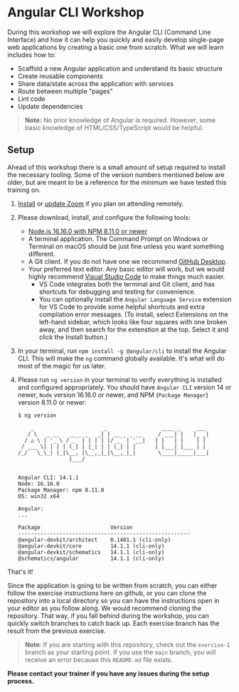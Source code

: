 # Angular CLI Workshop

During this workshop we will explore the Angular CLI (Command Line Interface) and how it can help you quickly and easily develop single-page web applications by creating a basic one from scratch. What we will learn includes how to:

* Scaffold a new Angular application and understand its basic structure
* Create reusable components
* Share data/state across the application with services
* Route between multiple "pages"
* Lint code
* Update dependencies

> **Note:** No prior knowledge of Angular is required. However, some basic knowledge of HTML/CSS/TypeScript would be helpful.

## Setup

Ahead of this workshop there is a small amount of setup required to install the necessary tooling. Some of the version numbers mentioned below are older, but are meant to be a reference for the minimum we have tested this training on.

1. [Install](https://zoom.us/download) or [update Zoom](https://support.zoom.us/hc/en-us/articles/201362233-Upgrade-update-to-the-latest-version) if you plan on attending remotely.
1. Please download, install, and configure the following tools:
    * [Node.js 16.16.0 with NPM 8.11.0 or newer](https://nodejs.org/en/download/)
    * A terminal application. The Command Prompt on Windows or Terminal on macOS should be just fine unless you want something different.
    * A Git client. If you do not have one we recommend [GitHub Desktop](https://desktop.github.com/).
    * Your preferred text editor. Any basic editor will work, but we would highly recommend [Visual Studio Code](https://code.visualstudio.com/) to make things much easier.
		* VS Code integrates both the terminal and Git client, and has shortcuts for debugging and testing for convenience.
		* You can optionally install the `Angular Language Service` extension for VS Code to provide some helpful shortcuts and extra compilation error messages. (To install, select Extensions on the left-hand sidebar, which looks like four squares with one broken away, and then search for the extenstion at the top. Select it and click the Install button.)
1. In your terminal, run `npm install -g @angular/cli` to install the Angular CLI. This will make the `ng` command globally available. It's what will do most of the magic for us later.
1. Please run `ng version` in your terminal to verify everything is installed and configured appropriately. You should have `Angular CLI` version 14 or newer, `Node` version 16.16.0 or newer, and NPM (`Package Manager`) version 8.11.0 or newer:

      ```
      $ ng version
      
          _                      _                 ____ _     ___
         / \   _ __   __ _ _   _| | __ _ _ __     / ___| |   |_ _|
        / △ \ | '_ \ / _` | | | | |/ _` | '__|   | |   | |    | |
       / ___ \| | | | (_| | |_| | | (_| | |      | |___| |___ | |
      /_/   \_\_| |_|\__, |\__,_|_|\__,_|_|       \____|_____|___|
                      |___/
    

      Angular CLI: 14.1.1
      Node: 16.16.0
      Package Manager: npm 8.11.0 
      OS: win32 x64

      Angular: 
      ... 

      Package                      Version
      ------------------------------------------------------
      @angular-devkit/architect    0.1401.1 (cli-only)
      @angular-devkit/core         14.1.1 (cli-only)
      @angular-devkit/schematics   14.1.1 (cli-only)
      @schematics/angular          14.1.1 (cli-only)
      ```

That's it!

Since the application is going to be written from scratch, you can either follow the exercise instructions here on github, or you can clone the repository into a local directory so you can have the instructions open in your editor as you follow along. We would recommend cloning the repository. That way, if you fall behind during the workshop, you can quickly switch branches to catch back up. Each exercise branch has the result from the previous exercise.

> **Note**: If you are starting with this repository, check out the `exercise-1` branch as your starting point. If you use the `main` branch, you will receive an error because this `README.md` file exists. 

**Please contact your trainer if you have any issues during the setup process.**
